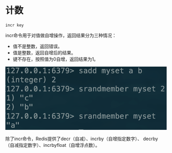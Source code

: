 # 计数

```text
incr key
```

incr命令用于对值做自增操作，返回结果分为三种情况：

* 值不是整数，返回错误。
* 值是整数，返回自增后的结果。
* 键不存在，按照值为0自增，返回结果为1。

![](../../.gitbook/assets/image%20%28103%29.png)

除了incr命令，Redis提供了decr（自减）、incrby（自增指定数字）、 decrby（自减指定数字）、incrbyfloat（自增浮点数）。

